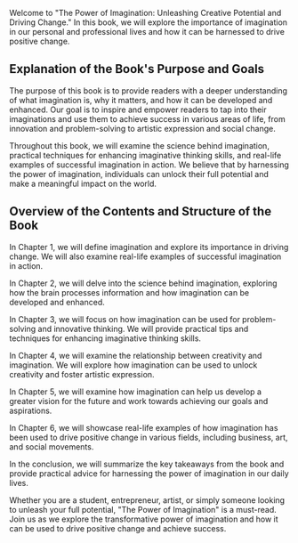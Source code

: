 
Welcome to "The Power of Imagination: Unleashing Creative Potential and Driving Change." In this book, we will explore the importance of imagination in our personal and professional lives and how it can be harnessed to drive positive change.

Explanation of the Book's Purpose and Goals
-------------------------------------------

The purpose of this book is to provide readers with a deeper understanding of what imagination is, why it matters, and how it can be developed and enhanced. Our goal is to inspire and empower readers to tap into their imaginations and use them to achieve success in various areas of life, from innovation and problem-solving to artistic expression and social change.

Throughout this book, we will examine the science behind imagination, practical techniques for enhancing imaginative thinking skills, and real-life examples of successful imagination in action. We believe that by harnessing the power of imagination, individuals can unlock their full potential and make a meaningful impact on the world.

Overview of the Contents and Structure of the Book
--------------------------------------------------

In Chapter 1, we will define imagination and explore its importance in driving change. We will also examine real-life examples of successful imagination in action.

In Chapter 2, we will delve into the science behind imagination, exploring how the brain processes information and how imagination can be developed and enhanced.

In Chapter 3, we will focus on how imagination can be used for problem-solving and innovative thinking. We will provide practical tips and techniques for enhancing imaginative thinking skills.

In Chapter 4, we will examine the relationship between creativity and imagination. We will explore how imagination can be used to unlock creativity and foster artistic expression.

In Chapter 5, we will examine how imagination can help us develop a greater vision for the future and work towards achieving our goals and aspirations.

In Chapter 6, we will showcase real-life examples of how imagination has been used to drive positive change in various fields, including business, art, and social movements.

In the conclusion, we will summarize the key takeaways from the book and provide practical advice for harnessing the power of imagination in our daily lives.

Whether you are a student, entrepreneur, artist, or simply someone looking to unleash your full potential, "The Power of Imagination" is a must-read. Join us as we explore the transformative power of imagination and how it can be used to drive positive change and achieve success.

